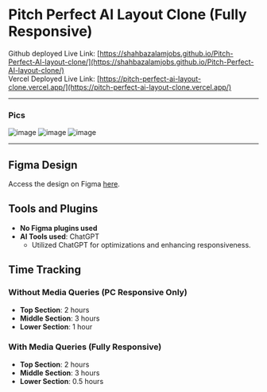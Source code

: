# Pitch Perfect AI Layout Clone (Fully Responsive)

Github deployed Live Link: [https://shahbazalamjobs.github.io/Pitch-Perfect-AI-layout-clone/](https://shahbazalamjobs.github.io/Pitch-Perfect-AI-layout-clone/) <br>
Vercel Deployed Live Link: [https://pitch-perfect-ai-layout-clone.vercel.app/](https://pitch-perfect-ai-layout-clone.vercel.app/)

---

### Pics

![image](https://github.com/user-attachments/assets/5f0201c0-f840-4f25-b7f4-39a0711b3ea8)
![image](https://github.com/user-attachments/assets/547cbdad-e769-4754-b579-3b1e390fb26b)
![image](https://github.com/user-attachments/assets/abefd11e-0955-43c3-9ed6-2bb852f13c14)

---

## Figma Design

Access the design on Figma [here](https://www.figma.com/design/C09aFgsJNyYvv8DJE84xHW/Interns-Project?node-id=0-1).

## Tools and Plugins

- **No Figma plugins used**
- **AI Tools used**: ChatGPT
  - Utilized ChatGPT for optimizations and enhancing responsiveness.

## Time Tracking

### Without Media Queries (PC Responsive Only)
- **Top Section**: 2 hours
- **Middle Section**: 3 hours
- **Lower Section**: 1 hour

### With Media Queries (Fully Responsive)
- **Top Section**: 2 hours
- **Middle Section**: 3 hours
- **Lower Section**: 0.5 hours
